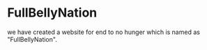 # FullBellyNation
we have created a website for  end to no hunger which is named as "FullBellyNation".
